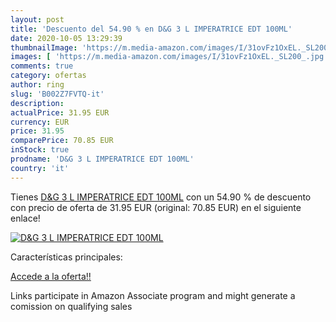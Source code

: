 ```yaml
---
layout: post
title: 'Descuento del 54.90 % en D&G 3 L IMPERATRICE EDT 100ML'
date: 2020-10-05 13:29:39
thumbnailImage: 'https://m.media-amazon.com/images/I/31ovFz1OxEL._SL200_.jpg'
images: [ 'https://m.media-amazon.com/images/I/31ovFz1OxEL._SL200_.jpg' ]
comments: true
category: ofertas
author: ring
slug: 'B002Z7FVTQ-it'
description:
actualPrice: 31.95 EUR
currency: EUR
price: 31.95
comparePrice: 70.85 EUR
inStock: true
prodname: 'D&G 3 L IMPERATRICE EDT 100ML'
country: 'it'
---
```


Tienes [D&G 3 L IMPERATRICE EDT 100ML](https://www.amazon.it/dp/B002Z7FVTQ/?tag=tolees00-21) con un 54.90 % de descuento con precio de oferta de 31.95 EUR (original: 70.85 EUR) en el siguiente enlace!

[![D&G 3 L IMPERATRICE EDT 100ML](https://m.media-amazon.com/images/I/31ovFz1OxEL._SL200_.jpg)](https://www.amazon.it/dp/B002Z7FVTQ/?tag=tolees00-21)

Características principales:


[Accede a la oferta!!](https://www.amazon.it/dp/B002Z7FVTQ/?tag=tolees00-21)

Links participate in Amazon Associate program and might generate a comission on qualifying sales


